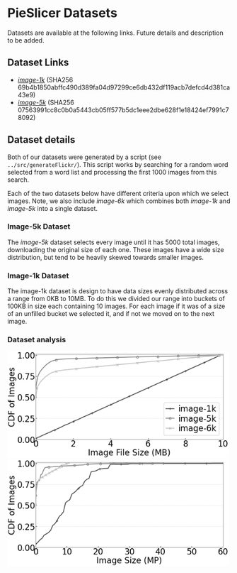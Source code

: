# PieSlicer Datasets

Datasets are available at the following links.
Future details and description to be added.

## Dataset Links
- [_image-1k_](https://web.cs.wpi.edu/~ssogden/datasets/PieSlicer/image-1k.tgz) (SHA256 69b4b1850abffc490d389fa04d97299ce6db432df119acb7defcd4d381ca43e9)
- [_image-5k_](https://web.cs.wpi.edu/~ssogden/datasets/PieSlicer/image-5k.tgz) (SHA256 07563991cc8c0b0a5443cb05ff577b5dc1eee2dbe628f1e18424ef7991c78092)


## Dataset details

Both of our datasets were generated by a script (see `../src/generateFlickr/`).
This script works by searching for a random word selected from a word list and processing the first 1000 images from this search.

Each of the two datasets below have different criteria upon which we select images.
Note, we also include _image-6k_ which combines both _image-1k_ and _image-5k_ into a single dataset.

### Image-5k Dataset

The _image-5k_ dataset selects every image until it has 5000 total images, downloading the original size of each one.
These images have a wide size distribution, but tend to be heavily skewed towards smaller images.


### Image-1k Dataset

The image-1k dataset is design to have data sizes evenly distributed across a range from 0KB to 10MB.
To do this we divided our range into buckets of 100KB in size each containing 10 images.
For each image if it was of a size of an unfilled bucket we selected it, and if not we moved on to the next image.

### Dataset analysis

<img src="../imgs/image_dataset_analysis_file_size.png" width="500"/> 

<img src="../imgs/image_dataset_analysis_pixel_count.png" width="500"/> 
